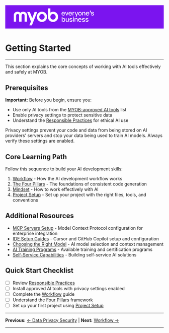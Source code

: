 ![MYOB Banner](../../assets/images/myob-banner.png)
---


# Getting Started

---

This section explains the core concepts of working with AI tools effectively and safely at MYOB.

## Prerequisites

**Important:** Before you begin, ensure you:

- Use only AI tools from the [MYOB-approved AI tools](../appendix/MYOB-approved-tools.md) list
- Enable privacy settings to protect sensitive data
- Understand the [Responsible Practices](../responsible-practices/README.md) for ethical AI use

Privacy settings prevent your code and data from being stored on AI providers' servers and stop your data being used to train AI models. Always verify these settings are enabled.

## Core Learning Path

Follow this sequence to build your AI development skills:

1. [Workflow](workflow.md) - How the AI development workflow works
2. [The Four Pillars](the-four-pillars.md) - The foundations of consistent code generation
3. [Mindset](ai-working-mindset.md) - How to work effectively with AI
4. [Project Setup](project-setup.md) - Set up your project with the right files, tools, and conventions

## Additional Resources

- [MCP Servers Setup](mcp-servers-setup.md) - Model Context Protocol configuration for enterprise integration
- [IDE Setup Guides](ide-setup/) - Cursor and GitHub Copilot setup and configuration
- [Choosing the Right Model](choosing-the-right-model.md) - AI model selection and context management
- [AI Training Programs](ai-training-programs.md) - Available training and certification programs
- [Self-Service Capabilities](self-service-capabilities.md) - Building self-service AI solutions

## Quick Start Checklist

- [ ] Review [Responsible Practices](../responsible-practices/README.md)
- [ ] Install approved AI tools with privacy settings enabled
- [ ] Complete the [Workflow](workflow.md) guide
- [ ] Understand the [Four Pillars](the-four-pillars.md) framework
- [ ] Set up your first project using [Project Setup](project-setup.md)

---

**Previous:** [← Data Privacy Security](../responsible-practices/data-privacy-security.md) | **Next:** [Workflow →](workflow.md)

---
